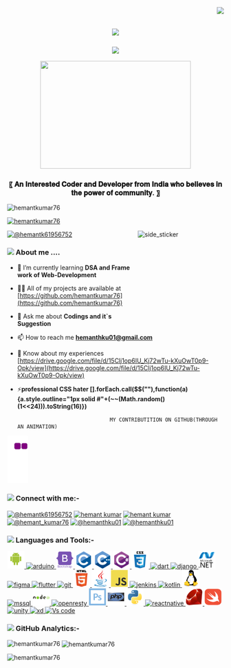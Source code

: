 <img align="right" src="https://visitor-badge.laobi.icu/badge?page_id=hemantkumar76">

<h1 align="center">
  <a href="https://git.io/typing-svg">
    <img src="https://readme-typing-svg.herokuapp.com/?lines=Hello+There!+😀;+This+Is+Hemant+Kumar!;+&center=true&size=30">
  </a>
</h1>
<p align="center">
 <a href="https://github.com/DenverCoder1/readme-typing-svg"><img src="https://readme-typing-svg.herokuapp.com?lines=👨🏻‍🎓+Computer+Science+Student+👨🏻‍💻;Frontend%20Web%20Developer+👨‍💻;DSA%20|%20AI%20Enthusiast+🤓;👨🏻‍💻+Loves%20Coding+🖥️;😇+Always%20learning%20new%20things&center=true&width=500&height=50&font=georgia"></a>
</p>
<div id="header" align="center">
  <img src="https://camo.githubusercontent.com/cae12fddd9d6982901d82580bdf321d81fb299141098ca1c2d4891870827bf17/68747470733a2f2f6d69726f2e6d656469756d2e636f6d2f6d61782f313336302f302a37513379765349765f7430696f4a2d5a2e676966" width="350" height="250"/>
</div>
<h3 align="center">〖 𝐀𝐧 𝐈𝐧𝐭𝐞𝐫𝐞𝐬𝐭𝐞𝐝 𝐂𝐨𝐝𝐞𝐫 𝐚𝐧𝐝 𝐃𝐞𝐯𝐞𝐥𝐨𝐩𝐞𝐫 𝐟𝐫𝐨𝐦 𝐈𝐧𝐝𝐢𝐚 𝐰𝐡𝐨 𝐛𝐞𝐥𝐢𝐞𝐯𝐞𝐬 𝐢𝐧 𝐭𝐡𝐞 𝐩𝐨𝐰𝐞𝐫 𝐨𝐟 𝐜𝐨𝐦𝐦𝐮𝐧𝐢𝐭𝐲. 〗</h3>




<p align="left"> <img src="https://komarev.com/ghpvc/?username=hemantkumar76&label=Profile%20views&color=0e75b6&style=flat" alt="hemantkumar76" /> </p>




<p align="left"> <a href="https://github.com/ryo-ma/github-profile-trophy"><img src="https://github-profile-trophy.vercel.app/?username=hemantkumar76" alt="hemantkumar76" /></a> </p>




<img align="right" width=200px height=200px alt="side_sticker" src="https://media.giphy.com/media/TEnXkcsHrP4YedChhA/giphy.gif" />




<p align="left"> <a href="https://twitter.com/@hemantk61956752" target="blank"><img src="https://img.shields.io/twitter/follow/@hemantk61956752?logo=twitter&style=for-the-badge" alt="@hemantk61956752" /></a> </p>




<h3><img src="https://media.giphy.com/media/iY8CRBdQXODJSCERIr/giphy.gif" width="50">&nbsp;About me ....</h3>




- 🌱 I’m currently learning **DSA and Frame work of Web-Development**

- 👨‍💻 All of my projects are available at [https://github.com/hemantkumar76](https://github.com/hemantkumar76)

- 💬 Ask me about **Codings and it`s Suggestion**

- 📫 How to reach me **hemanthku01@gmail.com**

- 📄 Know about my experiences [https://drive.google.com/file/d/15Clj1op6IU_Kj72wTu-kXuOwT0p9-Opk/view](https://drive.google.com/file/d/15Clj1op6IU_Kj72wTu-kXuOwT0p9-Opk/view)

- ⚡**professional CSS hater [].forEach.call($$(""),function(a){a.style.outline="1px solid #"+(~~(Math.random()(1<<24))).toString(16)})**

                                    MY CONTRIBUTITION ON GITHUB(THROUGH AN ANIMATION) 
                                    
![snake gif](https://github.com/hemantkumar76/hemantkumar76/blob/output/github-contribution-grid-snake.gif)
<h3 align="left"><img src="https://media1.giphy.com/media/vxWq52dFPthnKjRbLY/giphy.gif?cid=ecf05e473u9yjexwj6e1vzzgdufk7t78pvskt163i1zv02f1&rid=giphy.gif&ct" width="50">&nbsp;Connect with me:-</h3>




<p align="left">
<a href="https://twitter.com/@hemantk61956752" target="blank"><img align="center" src="https://raw.githubusercontent.com/rahuldkjain/github-profile-readme-generator/master/src/images/icons/Social/twitter.svg" alt="@hemantk61956752" height="30" width="40" /></a>
<a href="https://www.linkedin.com/in/hemant-kumar-299435230/" target="blank"><img align="center" src="https://raw.githubusercontent.com/rahuldkjain/github-profile-readme-generator/master/src/images/icons/Social/linked-in-alt.svg" alt="hemant kumar" height="30" width="40" /></a>
<a href="https://fb.com/hemant kumar" target="blank"><img align="center" src="https://raw.githubusercontent.com/rahuldkjain/github-profile-readme-generator/master/src/images/icons/Social/facebook.svg" alt="hemant kumar" height="30" width="40" /></a>
<a href="https://instagram.com/@hemant_kumar76" target="blank"><img align="center" src="https://raw.githubusercontent.com/rahuldkjain/github-profile-readme-generator/master/src/images/icons/Social/instagram.svg" alt="@hemant_kumar76" height="30" width="40" /></a>
<a href="https://www.hackerrank.com/@hemanthku01" target="blank"><img align="center" src="https://raw.githubusercontent.com/rahuldkjain/github-profile-readme-generator/master/src/images/icons/Social/hackerrank.svg" alt="@hemanthku01" height="30" width="40" /></a>
<a href="https://auth.geeksforgeeks.org/user/hemanthku01/practice" target="_blank"><img align="center" src="https://media.geeksforgeeks.org/wp-content/cdn-uploads/gfg_200x200-min.png" alt="@hemanthku01" height="30" width="30" /></a>
</p>




<h3 align="left"><img src="https://media.giphy.com/media/WUlplcMpOCEmTGBtBW/giphy.gif" width="50"> Languages and Tools:-</h3>




<p align="left"> <a href="https://developer.android.com" target="_blank" rel="noreferrer"> <img src="https://raw.githubusercontent.com/devicons/devicon/master/icons/android/android-original-wordmark.svg" alt="android" width="40" height="40"/> </a> <a href="https://www.arduino.cc/" target="_blank" rel="noreferrer"> <img src="https://cdn.worldvectorlogo.com/logos/arduino-1.svg" alt="arduino" width="40" height="40"/> </a> <a href="https://getbootstrap.com" target="_blank" rel="noreferrer"> <img src="https://raw.githubusercontent.com/devicons/devicon/master/icons/bootstrap/bootstrap-plain-wordmark.svg" alt="bootstrap" width="40" height="40"/> </a> <a href="https://www.cprogramming.com/" target="_blank" rel="noreferrer"> <img src="https://raw.githubusercontent.com/devicons/devicon/master/icons/c/c-original.svg" alt="c" width="40" height="40"/> </a> <a href="https://www.w3schools.com/cpp/" target="_blank" rel="noreferrer"> <img src="https://raw.githubusercontent.com/devicons/devicon/master/icons/cplusplus/cplusplus-original.svg" alt="cplusplus" width="40" height="40"/> </a> <a href="https://www.w3schools.com/cs/" target="_blank" rel="noreferrer"> <img src="https://raw.githubusercontent.com/devicons/devicon/master/icons/csharp/csharp-original.svg" alt="csharp" width="40" height="40"/> </a> <a href="https://www.w3schools.com/css/" target="_blank" rel="noreferrer"> <img src="https://raw.githubusercontent.com/devicons/devicon/master/icons/css3/css3-original-wordmark.svg" alt="css3" width="40" height="40"/> </a> <a href="https://dart.dev" target="_blank" rel="noreferrer"> <img src="https://www.vectorlogo.zone/logos/dartlang/dartlang-icon.svg" alt="dart" width="40" height="40"/> </a> <a href="https://www.djangoproject.com/" target="_blank" rel="noreferrer"> <img src="https://styles.redditmedia.com/t5_2qh4v/styles/communityIcon_r1rcce3bp1241.png" alt="django" width="40" height="40"/> </a> <a href="https://dotnet.microsoft.com/" target="_blank" rel="noreferrer"> <img src="https://raw.githubusercontent.com/devicons/devicon/master/icons/dot-net/dot-net-original-wordmark.svg" alt="dotnet" width="40" height="40"/> </a> <a href="https://www.figma.com/" target="_blank" rel="noreferrer"> <img src="https://www.vectorlogo.zone/logos/figma/figma-icon.svg" alt="figma" width="40" height="40"/> </a> <a href="https://flutter.dev" target="_blank" rel="noreferrer"> <img src="https://www.vectorlogo.zone/logos/flutterio/flutterio-icon.svg" alt="flutter" width="40" height="40"/> </a> <a href="https://git-scm.com/" target="_blank" rel="noreferrer"> <img src="https://www.vectorlogo.zone/logos/git-scm/git-scm-icon.svg" alt="git" width="40" height="40"/> </a> <a href="https://www.w3.org/html/" target="_blank" rel="noreferrer"> <img src="https://raw.githubusercontent.com/devicons/devicon/master/icons/html5/html5-original-wordmark.svg" alt="html5" width="40" height="40"/> </a> <a href="https://www.java.com" target="_blank" rel="noreferrer"> <img src="https://raw.githubusercontent.com/devicons/devicon/master/icons/java/java-original.svg" alt="java" width="40" height="40"/> </a> <a href="https://developer.mozilla.org/en-US/docs/Web/JavaScript" target="_blank" rel="noreferrer"> <img src="https://raw.githubusercontent.com/devicons/devicon/master/icons/javascript/javascript-original.svg" alt="javascript" width="40" height="40"/> </a> <a href="https://www.jenkins.io" target="_blank" rel="noreferrer"> <img src="https://www.vectorlogo.zone/logos/jenkins/jenkins-icon.svg" alt="jenkins" width="40" height="40"/> </a> <a href="https://kotlinlang.org" target="_blank" rel="noreferrer"> <img src="https://www.vectorlogo.zone/logos/kotlinlang/kotlinlang-icon.svg" alt="kotlin" width="40" height="40"/> </a> <a href="https://www.linux.org/" target="_blank" rel="noreferrer"> <img src="https://raw.githubusercontent.com/devicons/devicon/master/icons/linux/linux-original.svg" alt="linux" width="40" height="40"/> </a> <a href="https://www.microsoft.com/en-us/sql-server" target="_blank" rel="noreferrer"> <img src="https://www.svgrepo.com/show/303229/microsoft-sql-server-logo.svg" alt="mssql" width="40" height="40"/> </a> <a href="https://nodejs.org" target="_blank" rel="noreferrer"> <img src="https://raw.githubusercontent.com/devicons/devicon/master/icons/nodejs/nodejs-original-wordmark.svg" alt="nodejs" width="40" height="40"/> </a> <a href="https://openresty.org/" target="_blank" rel="noreferrer"> <img src="https://openresty.org/images/logo.png" alt="openresty" width="40" height="40"/> </a> <a href="https://www.photoshop.com/en" target="_blank" rel="noreferrer"> <img src="https://raw.githubusercontent.com/devicons/devicon/master/icons/photoshop/photoshop-line.svg" alt="photoshop" width="40" height="40"/> </a> <a href="https://www.php.net" target="_blank" rel="noreferrer"> <img src="https://raw.githubusercontent.com/devicons/devicon/master/icons/php/php-original.svg" alt="php" width="40" height="40"/> </a> <a href="https://www.python.org" target="_blank" rel="noreferrer"> <img src="https://raw.githubusercontent.com/devicons/devicon/master/icons/python/python-original.svg" alt="python" width="40" height="40"/> </a> <a href="https://reactnative.dev/" target="_blank" rel="noreferrer"> <img src="https://reactnative.dev/img/header_logo.svg" alt="reactnative" width="40" height="40"/> </a> <a href="https://www.ruby-lang.org/en/" target="_blank" rel="noreferrer"> <img src="https://raw.githubusercontent.com/devicons/devicon/master/icons/ruby/ruby-original.svg" alt="ruby" width="40" height="40"/> </a> <a href="https://developer.apple.com/swift/" target="_blank" rel="noreferrer"> <img src="https://raw.githubusercontent.com/devicons/devicon/master/icons/swift/swift-original.svg" alt="swift" width="40" height="40"/> </a> <a href="https://unity.com/" target="_blank" rel="noreferrer"> <img src="https://www.vectorlogo.zone/logos/unity3d/unity3d-icon.svg" alt="unity" width="40" height="40"/> </a> <a href="https://www.adobe.com/products/xd.html" target="_blank" rel="noreferrer"> <img src="https://cdn.worldvectorlogo.com/logos/adobe-xd.svg" alt="xd" width="40" height="40"/> </a><a href="https://code.visualstudio.com/" target="_main" rel="noreferrer"> <img src="https://code.visualstudio.com/assets/images/code-stable.png" alt="Vs code" width="40" height="40"/> </a> </p>




<h3 align="left"><img src="https://gifimage.net/wp-content/uploads/2018/05/setting-icon-gif-10.gif" width="35">  GitHub Analytics:-</h3>



<p><img align="left" src="https://github-readme-stats.vercel.app/api/top-langs?username=hemantkumar76&show_icons=true&locale=en&layout=compact" alt="hemantkumar76" /></p>


<p>&nbsp;<img align="center" src="https://github-readme-stats.vercel.app/api?username=hemantkumar76&show_icons=true&theme=swift" alt="hemantkumar76" /></p>




<p><img align="center=true" src="https://github-readme-streak-stats.herokuapp.com/?user=hemantkumar76&"alt="hemantkumar76" /></p>

